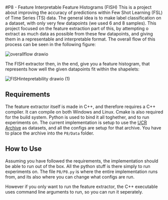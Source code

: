 #P8 - Feature Interpretable Feature Histograms (FISH)
This is a project about improving the accuracy of predictions within Few Shot Learning (FSL) of Time Series (TS) data. 
The general idea is to make label classification on a dataset, with only very few datapoints (we used 6 and 8 samples).
This project focused on the feature extraction part of this, by attempting o extract as much data as possible from these few datapoints, and giving them in a representable and interpretable format.
The overall flow of this process can be seen in the following figure:

![overallflow drawio](https://github.com/kris701/P8/assets/22596587/25d100dc-713c-4ab7-981e-9a3fb8d9ef46)

The FISH extractor then, in the end, give you a feature histogram, that represents how well the given datapoints fit within the shapelets:

![FISHintepretability drawio (1)](https://github.com/kris701/P8/assets/22596587/030149c6-17ca-4912-9cbd-bdcf2ab52466)

## Requirements
The feature extractor itself is made in C++, and therefore requires a C++ compiler. It can compile on both Windows and Linux.
Cmake is also required for the build system.
Python is used to bind it all toghether, and to run experiments on.
The current implementation is setup to use the [UCR Archive](https://www.cs.ucr.edu/~eamonn/time_series_data_2018/) as datasets, and all the configs are setup for that archive. You have to place the archive into the `P8/Data` folder.

## How to Use
Assuming you have followed the requirements, the implementation should be able to run out of the box.
All the python stuff is there simply to run experiments on. The file `P8/P8.py` is where the entire implementation runs from, and its also where you can change what configs are run.

However if you only want to run the feature extractor, the C++ executable uses command line arguments to run, so you can run it seperately.
